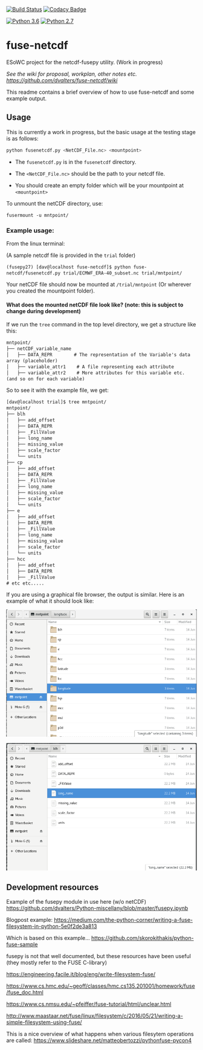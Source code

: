 [![Build Status](https://travis-ci.org/dvalters/fuse-netcdf.svg?branch=master)](https://travis-ci.org/dvalters/fuse-netcdf)
[![Codacy Badge](https://api.codacy.com/project/badge/Grade/8fc60d5b983c4a24920b6b53996e1fdd)](https://www.codacy.com/app/dvalters/fuse-netcdf?utm_source=github.com&amp;utm_medium=referral&amp;utm_content=dvalters/fuse-netcdf&amp;utm_campaign=Badge_Grade)

[![Python 3.6](https://img.shields.io/badge/python-3.6-blue.svg)](https://www.python.org/downloads/release/python-360/)
[![Python 2.7](https://img.shields.io/badge/python-2.7-blue.svg)](https://www.python.org/downloads/release/python-270/)



# fuse-netcdf
ESoWC project for the netcdf-fusepy utility. (Work in progress)

_See the wiki for proposal, workplan, other notes etc. https://github.com/dvalters/fuse-netcdf/wiki_

This readme contains a brief overview of how to use fuse-netcdf and some example output.

## Usage


This is currently a work in progress, but the basic usage at the testing stage is as follows:

```bash
python fusenetcdf.py <NetCDF_File.nc> <mountpoint>
```
 - The `fusenetcdf.py` is in the `fusenetcdf` directory.

 - The `<NetCDF_File.nc>` should be the path to your netcdf file. 

 - You should create an empty folder which will be your mountpoint at `<mountpoint>`

To unmount the netCDF directory, use:

```
fusermount -u mntpoint/
```

### Example usage:

From the linux terminal:

(A sample netcdf file is provided in the `trial` folder)

```
(fusepy27) [dav@localhost fuse-netcdf]$ python fuse-netcdf/fusenetcdf.py trial/ECMWF_ERA-40_subset.nc trial/mntpoint/
```

Your netCDF file should now be mounted at `/trial/mntpoint` (Or wherever you created the mountpoint folder).

#### What does the mounted netCDF file look like? (note: this is subject to change during development)

If we run the `tree` command in the top level directory, we get a structure like this:

```
mntpoint/
├── netCDF_variable_name
│   ├── DATA_REPR        # The representation of the Variable's data array (placeholder)
│   ├── variable_attr1    # A file representing each attribute
│   ├── variable_attr2    # More attributes for this variable etc.
(and so on for each variable)
```

So to see it with the example file, we get:

```
[dav@localhost trial]$ tree mntpoint/
mntpoint/
├── blh
│   ├── add_offset
│   ├── DATA_REPR
│   ├── _FillValue
│   ├── long_name
│   ├── missing_value
│   ├── scale_factor
│   └── units
├── cp
│   ├── add_offset
│   ├── DATA_REPR
│   ├── _FillValue
│   ├── long_name
│   ├── missing_value
│   ├── scale_factor
│   └── units
├── e
│   ├── add_offset
│   ├── DATA_REPR
│   ├── _FillValue
│   ├── long_name
│   ├── missing_value
│   ├── scale_factor
│   └── units
├── hcc
│   ├── add_offset
│   ├── DATA_REPR
│   ├── _FillValue
# etc etc.....
```

If you are using a graphical file browser, the output is similar. Here is an example of what it should look like:

![variable dirs](docs/variable_dirs.png)

![var_attrs](docs/var_attrs.png)


## Development resources

Example of the fusepy module in use here (w/o netCDF)  https://github.com/dvalters/Python-miscellany/blob/master/fusepy.ipynb

Blogpost example: https://medium.com/the-python-corner/writing-a-fuse-filesystem-in-python-5e0f2de3a813

Which is based on this example... https://github.com/skorokithakis/python-fuse-sample

fusepy is not that well documented, but these resources have been useful (they mostly refer to the FUSE C-library)

https://engineering.facile.it/blog/eng/write-filesystem-fuse/

https://www.cs.hmc.edu/~geoff/classes/hmc.cs135.201001/homework/fuse/fuse_doc.html

https://www.cs.nmsu.edu/~pfeiffer/fuse-tutorial/html/unclear.html

http://www.maastaar.net/fuse/linux/filesystem/c/2016/05/21/writing-a-simple-filesystem-using-fuse/

This is a nice overview of what happens when  various filesytem operations are called: https://www.slideshare.net/matteobertozzi/pythonfuse-pycon4
